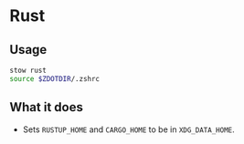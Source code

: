# Rust

## Usage

```sh
stow rust
source $ZDOTDIR/.zshrc
```

## What it does

- Sets `RUSTUP_HOME` and `CARGO_HOME` to be in `XDG_DATA_HOME`.
